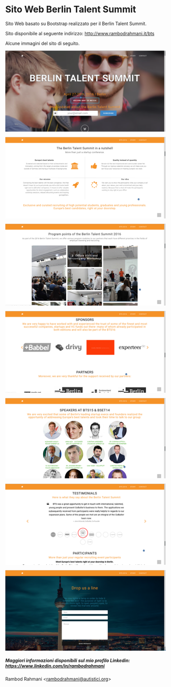 # Sito Web Berlin Talent Summit
Sito Web basato su Bootstrap realizzato per il Berlin Talent Summit.

Sito disponibile al seguente indirizzo: http://www.rambodrahmani.it/bts

Alcune immagini del sito di seguito.

![Sito Web Berlin Talent Summit - PIC 1](screens/bts1.png "Sito Web Berlin Talent Summit - PIC 1")

![Sito Web Berlin Talent Summit - PIC 2](screens/bts2.png "Sito Web Berlin Talent Summit - PIC 2")

![Sito Web Berlin Talent Summit - PIC 3](screens/bts3.png "Sito Web Berlin Talent Summit - PIC 3")

![Sito Web Berlin Talent Summit - PIC 4](screens/bts4.png "Sito Web Berlin Talent Summit - PIC 4")

![Sito Web Berlin Talent Summit - PIC 5](screens/bts5.png "Sito Web Berlin Talent Summit - PIC 5")

![Sito Web Berlin Talent Summit - PIC 6](screens/bts6.png "Sito Web Berlin Talent Summit - PIC 6")

![Sito Web Berlin Talent Summit - PIC 7](screens/bts7.png "Sito Web Berlin Talent Summit - PIC 7")

##### Maggiori informazioni disponibili sul mio profilo Linkedin: https://www.linkedin.com/in/rambodrahmani

Rambod Rahmani <<rambodrahmani@autistici.org>>
